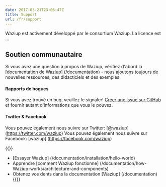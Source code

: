 ```yaml
---
date: 2017-03-21T23:06:47Z
title: Support
url: /fr/support
---
```


Waziup est activement développé par le consortium Waziup. La licence est ...

## Soutien communautaire
Si vous avez une question à propos de Waziup, vérifiez d'abord la [documentation de Waziup] (/documentation) - nous ajoutons toujours de nouvelles ressources, des didacticiels et des exemples.

#### Rapports de bogues
Si vous avez trouvé un bug, veuillez le signaler! [Créer une issue sur GitHub](https://github.com/waziup/platform/issues) et fournir autant d'informations que vous le pouvez.

#### Twitter & Facebook
Vous pouvez également nous suivre sur Twitter: [@waziup] (https://twitter.com/waziup)
Vous pouvez également nous suivre sur Facebook: [waziup] (https://facebook.com/waziup)


{{<note title = "Quoi de neuf?">}}
* [Essayer Waziup] (/documentation/installation/hello-world)
* Apprendre [comment Waziup fonctionne] (/documentation/how-Waziup-works/architecture-and-components)
* Obtenez vos dents dans la documentation [Waziup] (/documentation)
{{</note>}}


